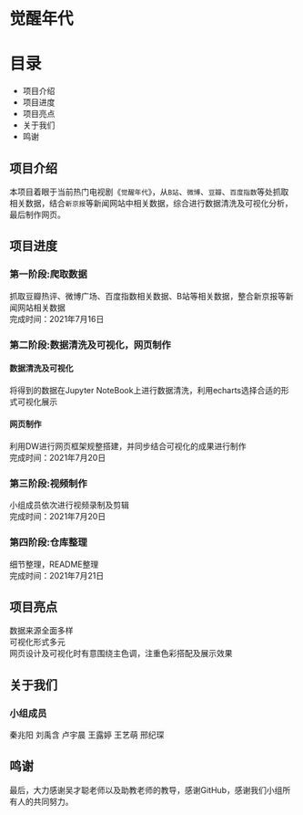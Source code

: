 # 觉醒年代
# 目录

* 项目介绍
* 项目进度
* 项目亮点
* 关于我们
* 鸣谢

## 项目介绍

本项目着眼于当前热门电视剧《`觉醒年代`》，从`B站`、`微博`、`豆瓣`、`百度指数`等处抓取相关数据，结合`新京报`等新闻网站中相关数据，综合进行数据清洗及可视化分析，最后制作网页。

## 项目进度

### 第一阶段:爬取数据
抓取豆瓣热评、微博广场、百度指数相关数据、B站等相关数据，整合新京报等新闻网站相关数据<br>
完成时间：2021年7月16日

### 第二阶段:数据清洗及可视化，网页制作
#### 数据清洗及可视化
将得到的数据在Jupyter NoteBook上进行数据清洗，利用echarts选择合适的形式可视化展示<br>
#### 网页制作
利用DW进行网页框架规整搭建，并同步结合可视化的成果进行制作<br>
完成时间：2021年7月20日

### 第三阶段:视频制作
小组成员依次进行视频录制及剪辑<br>
完成时间：2021年7月20日

### 第四阶段:仓库整理
细节整理，README整理<br>
完成时间：2021年7月21日
## 项目亮点
数据来源全面多样<br>
可视化形式多元<br>
网页设计及可视化时有意围绕主色调，注重色彩搭配及展示效果<br>

## 关于我们
### 小组成员
秦兆阳 刘禹含 卢宇晨 王露婷 王艺萌 邢纪琛

## 鸣谢
最后，大力感谢吴才聪老师以及助教老师的教导，感谢GitHub，感谢我们小组所有人的共同努力。

